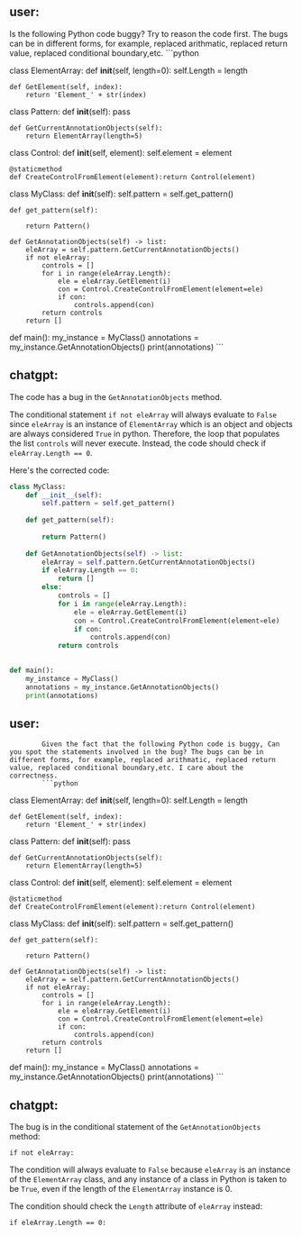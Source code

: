 

## user: 

Is the following Python code buggy? Try to reason the code first. The bugs can be in different forms, for example, replaced arithmatic, replaced return value, replaced conditional boundary,etc.
            ```python
            

class ElementArray:
    def __init__(self, length=0):
        self.Length = length
    
    def GetElement(self, index):
        return 'Element_' + str(index)


class Pattern:
    def __init__(self):
        pass
    
    def GetCurrentAnnotationObjects(self):
        return ElementArray(length=5)


class Control:
    def __init__(self, element):
        self.element = element
    
    
    @staticmethod
    def CreateControlFromElement(element):return Control(element)


class MyClass:
    def __init__(self):
        self.pattern = self.get_pattern()
    
    def get_pattern(self):
        
        return Pattern()
    
    def GetAnnotationObjects(self) -> list:
        eleArray = self.pattern.GetCurrentAnnotationObjects()
        if not eleArray:
            controls = []
            for i in range(eleArray.Length):
                ele = eleArray.GetElement(i)
                con = Control.CreateControlFromElement(element=ele)
                if con:
                    controls.append(con)
            return controls
        return []


def main():
    my_instance = MyClass()
    annotations = my_instance.GetAnnotationObjects()
    print(annotations)
            ```
            

## chatgpt: 

The code has a bug in the `GetAnnotationObjects` method. 

The conditional statement `if not eleArray` will always evaluate to `False` since `eleArray` is an instance of `ElementArray` which is an object and objects are always considered `True` in python. Therefore, the loop that populates the list `controls` will never execute. Instead, the code should check if `eleArray.Length == 0`.

Here's the corrected code:

```python
class MyClass:
    def __init__(self):
        self.pattern = self.get_pattern()
    
    def get_pattern(self):
        
        return Pattern()
    
    def GetAnnotationObjects(self) -> list:
        eleArray = self.pattern.GetCurrentAnnotationObjects()
        if eleArray.Length == 0:
            return []
        else:
            controls = []
            for i in range(eleArray.Length):
                ele = eleArray.GetElement(i)
                con = Control.CreateControlFromElement(element=ele)
                if con:
                    controls.append(con)
            return controls
        

def main():
    my_instance = MyClass()
    annotations = my_instance.GetAnnotationObjects()
    print(annotations)
```

## user: 


            Given the fact that the following Python code is buggy, Can you spot the statements involved in the bug? The bugs can be in different forms, for example, replaced arithmatic, replaced return value, replaced conditional boundary,etc. I care about the correctness.
            ```python
            

class ElementArray:
    def __init__(self, length=0):
        self.Length = length
    
    def GetElement(self, index):
        return 'Element_' + str(index)


class Pattern:
    def __init__(self):
        pass
    
    def GetCurrentAnnotationObjects(self):
        return ElementArray(length=5)


class Control:
    def __init__(self, element):
        self.element = element
    
    
    @staticmethod
    def CreateControlFromElement(element):return Control(element)


class MyClass:
    def __init__(self):
        self.pattern = self.get_pattern()
    
    def get_pattern(self):
        
        return Pattern()
    
    def GetAnnotationObjects(self) -> list:
        eleArray = self.pattern.GetCurrentAnnotationObjects()
        if not eleArray:
            controls = []
            for i in range(eleArray.Length):
                ele = eleArray.GetElement(i)
                con = Control.CreateControlFromElement(element=ele)
                if con:
                    controls.append(con)
            return controls
        return []


def main():
    my_instance = MyClass()
    annotations = my_instance.GetAnnotationObjects()
    print(annotations)
            ```
            

## chatgpt: 

The bug is in the conditional statement of the `GetAnnotationObjects` method:

```
if not eleArray:
```

The condition will always evaluate to `False` because `eleArray` is an instance of the `ElementArray` class, and any instance of a class in Python is taken to be `True`, even if the length of the `ElementArray` instance is 0.

The condition should check the `Length` attribute of `eleArray` instead:

```
if eleArray.Length == 0:
```